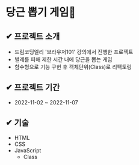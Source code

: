    # 당근 뽑기 게임🥕
 
   
   ## ✔ 프로젝트 소개
   <ul>
   <li>드림코딩엘리 '브라우저101' 강의에서 진행한 프로젝트</li>
   <li>벌레를 피해 제한 시간 내에 당근을 뽑는 게임</li>
   <li>함수형으로 기능 구현 후 객체단위(Class)로 리팩토링</li>
   </ul>
   
      
   ## ✔ 프로젝트 기간
   <ul>
   <li>2022-11-02 ~ 2022-11-07</li>
   </ul>
   
      
   ## ✔ 기술
   <ul>
   <li>HTML</li>
   <li>CSS</li>
   <li>JavaScript
      <ul>
         <li>Class</ul>
      </ul>
   </li>
   </ul>
